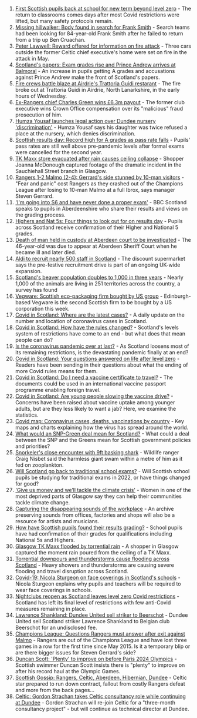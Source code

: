 1. [First Scottish pupils back at school for new term beyond level zero](https://www.bbc.co.uk/news/uk-scotland-58163742) - The return to classrooms comes days after most Covid restrictions were lifted, but many safety protocols remain.
2. [Missing hillwalker: Body found in search for Frank Smith](https://www.bbc.co.uk/news/uk-scotland-glasgow-west-58170058) - Search teams had been looking for 84-year-old Frank Smith after he failed to return from a trip up Ben Cruachan.
3. [Peter Lawwell: Reward offered for information on fire attack](https://www.bbc.co.uk/news/uk-scotland-glasgow-west-58162767) - Three cars outside the former Celtic chief executive's home were set on fire in the attack in May.
4. [Scotland's papers: Exam grades rise and Prince Andrew arrives at Balmoral](https://www.bbc.co.uk/news/uk-scotland-58167685) - An increase in pupils getting A grades and accusations against Prince Andrew make the front of Scotland's papers.
5. [Fire crews battle blaze at Airdrie's Trattoria Guidi restarant](https://www.bbc.co.uk/news/uk-scotland-glasgow-west-58170900) - The fire broke out at Trattoria Guidi in Airdrie, North Lanarkshire, in the early hours of Wednesday.
6. [Ex-Rangers chief Charles Green wins £6.3m payout](https://www.bbc.co.uk/news/uk-scotland-58159210) - The former club executive wins Crown Office compensation over its "malicious" fraud prosecution of him.
7. [Humza Yousaf launches legal action over Dundee nursery 'discrimination'](https://www.bbc.co.uk/news/uk-scotland-tayside-central-58147135) - Humza Yousaf says his daughter was twice refused a place at the nursery, which denies discrimination.
8. [Scottish results day: Record high for A grades as pass rate falls](https://www.bbc.co.uk/news/uk-scotland-58150287) - Pupils' pass rates are still well above pre-pandemic levels after formal exams were cancelled for the second year.
9. [TK Maxx store evacuated after rain causes ceiling collapse](https://www.bbc.co.uk/news/uk-scotland-glasgow-west-58160607) - Shopper Joanna McDonough captured footage of the dramatic incident in the Sauchiehall Street branch in Glasgow.
10. [Rangers 1-2 Malmo (2-4): Gerrard's side stunned by 10-man visitors](https://www.bbc.co.uk/sport/football/58137804) - "Fear and panic" cost Rangers as they crashed out of the Champions League after losing to 10-man Malmo at a full Ibrox, says manager Steven Gerrard.
11. ['I'm going into S6 and have never done a proper exam'](https://www.bbc.co.uk/news/uk-scotland-58158616) - BBC Scotland speaks to pupils in Aberdeenshire who share their results and views on the grading process.
12. [Highers and Nat 5s: Four things to look out for on results day](https://www.bbc.co.uk/news/uk-scotland-58151835) - Pupils across Scotland receive confirmation of their Higher and National 5 grades.
13. [Death of man held in custody at Aberdeen court to be investigated](https://www.bbc.co.uk/news/uk-scotland-north-east-orkney-shetland-58163741) - The 46-year-old was due to appear at Aberdeen Sheriff Court when he became ill and later died.
14. [Aldi to recruit nearly 500 staff in Scotland](https://www.bbc.co.uk/news/uk-scotland-scotland-business-58148080) - The discount supermarket says the pre-festive recruitment drive is part of an ongoing UK-wide expansion.
15. [Scotland's beaver population doubles to 1,000 in three years](https://www.bbc.co.uk/news/uk-scotland-58158296) - Nearly 1,000 of the animals are living in 251 territories across the country, a survey has found
16. [Vegware: Scottish eco-packaging firm bought by US group](https://www.bbc.co.uk/news/uk-scotland-scotland-business-58148081) - Edinburgh-based Vegware is the second Scottish firm to be bought by a US corporation this week.
17. [Covid in Scotland: Where are the latest cases?](https://www.bbc.co.uk/news/uk-scotland-53511877) - A daily update on the number and location of coronavirus cases in Scotland.
18. [Covid in Scotland: How have the rules changed?](https://www.bbc.co.uk/news/uk-scotland-53166816) - Scotland's levels system of restrictions have come to an end - but what does that mean people can do?
19. [Is the coronavirus pandemic over at last?](https://www.bbc.co.uk/news/uk-scotland-58112939) - As Scotland loosens most of its remaining restrictions, is the devastating pandemic finally at an end?
20. [Covid in Scotland: Your questions answered on life after level zero](https://www.bbc.co.uk/news/uk-scotland-58071989) - Readers have been sending in their questions about what the ending of more Covid rules means for them.
21. [Covid in Scotland: Do I need a vaccine certificate to travel?](https://www.bbc.co.uk/news/uk-scotland-57519070) - The documents could be used in an international vaccine passport programme enabling foreign travel.
22. [Covid in Scotland: Are young people slowing the vaccine drive?](https://www.bbc.co.uk/news/uk-scotland-57915106) - Concerns have been raised about vaccine uptake among younger adults, but are they less likely to want a jab? Here, we examine the statistics.
23. [Covid map: Coronavirus cases, deaths, vaccinations by country](https://www.bbc.co.uk/news/world-51235105) - Key maps and charts explaining how the virus has spread around the world.
24. [What would an SNP-Green deal mean for Scotland?](https://www.bbc.co.uk/news/uk-scotland-scotland-politics-58143753) - What could a deal between the SNP and the Greens mean for Scottish government policies and priorities?
25. [Snorkeler's close encounter with 9ft basking shark](https://www.bbc.co.uk/news/uk-scotland-highlands-islands-58145408) - Wildlife ranger Craig Nisbet said the harmless giant swam within a metre of him as it fed on zooplankton.
26. [Will Scotland go back to traditional school exams?](https://www.bbc.co.uk/news/uk-scotland-58139111) - Will Scottish school pupils be studying for traditional exams in 2022, or have things changed for good?
27. ['Give us money and we’ll tackle the climate crisis'](https://www.bbc.co.uk/news/uk-scotland-58102100) - Women in one of the most deprived parts of Glasgow say they can help their communities tackle climate change.
28. [Capturing the disappearing sounds of the workplace](https://www.bbc.co.uk/news/uk-scotland-tayside-central-58056235) - An archive preserving sounds from offices, factories and shops will also be a resource for artists and musicians.
29. [How have Scottish pupils found their results grading?](https://www.bbc.co.uk/news/uk-scotland-58164913) - School pupils have had confirmation of their grades for qualifications including National 5s and Highers.
30. [Glasgow TK Maxx flooded by torrential rain](https://www.bbc.co.uk/news/uk-scotland-58157258) - A shopper in Glasgow captured the moment rain poured from the ceiling of a TK Maxx.
31. [Torrential downpours and thunderstorms cause flooding across Scotland](https://www.bbc.co.uk/news/uk-scotland-58153224) - Heavy showers and thunderstorms are causing severe flooding and travel disruption across Scotland.
32. [Covid-19: Nicola Sturgeon on face coverings in Scotland's schools](https://www.bbc.co.uk/news/uk-scotland-58143865) - Nicola Sturgeon explains why pupils and teachers will be required to wear face coverings in schools.
33. [Nightclubs reopen as Scotland leaves level zero Covid restrictions](https://www.bbc.co.uk/news/uk-scotland-58143763) - Scotland has left its final level of restrictions with few anti-Covid measures remaining in place.
34. [Lawrence Shankland: Dundee United sell striker to Beerschot](https://www.bbc.co.uk/sport/football/58156602) - Dundee United sell Scotland striker Lawrence Shankland to Belgian club Beerschot for an undisclosed fee.
35. [Champions League: Questions Rangers must answer after exit against Malmo](https://www.bbc.co.uk/sport/football/58167639) - Rangers are out of the Champions League and have lost three games in a row for the first time since May 2015. Is it a temporary blip or are there bigger issues for Steven Gerrard's side?
36. [Duncan Scott: 'Plenty' to improve on before Paris 2024 Olympics](https://www.bbc.co.uk/sport/swimming/58169927) - Scottish swimmer Duncan Scott insists there is "plenty" to improve on after his record haul at the Olympic Games.
37. [Scottish Gossip: Rangers, Celtic, Aberdeen, Hibernian, Dundee](https://www.bbc.co.uk/sport/football/58169732) - Celtic star prepared to run down contract, fallout from costly Rangers defeat and more from the back pages...
38. [Celtic: Gordon Strachan takes Celtic consultancy role while continuing at Dundee](https://www.bbc.co.uk/sport/football/58165761) - Gordon Strachan will re-join Celtic for a "three-month consultancy project" - but will continue as technical director at Dundee.
